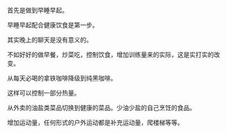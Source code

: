 
首先是做到早睡早起。

早睡早起配合健康饮食是第一步。

其实晚上的聊天是没有意义的。

不如好好的做早餐，炒菜吃，控制饮食，增加训练量来的实际，这是实打实的改变。

从每天必喝的拿铁咖啡降级到纯黑咖啡。

这样可以控制一部分热量。

从外卖的油盐类菜品切换到健康的菜品。少油少盐的自己烹饪的食品。

增加运动量，任何形式的户外运动都是补充运动量，爬楼梯等等。
